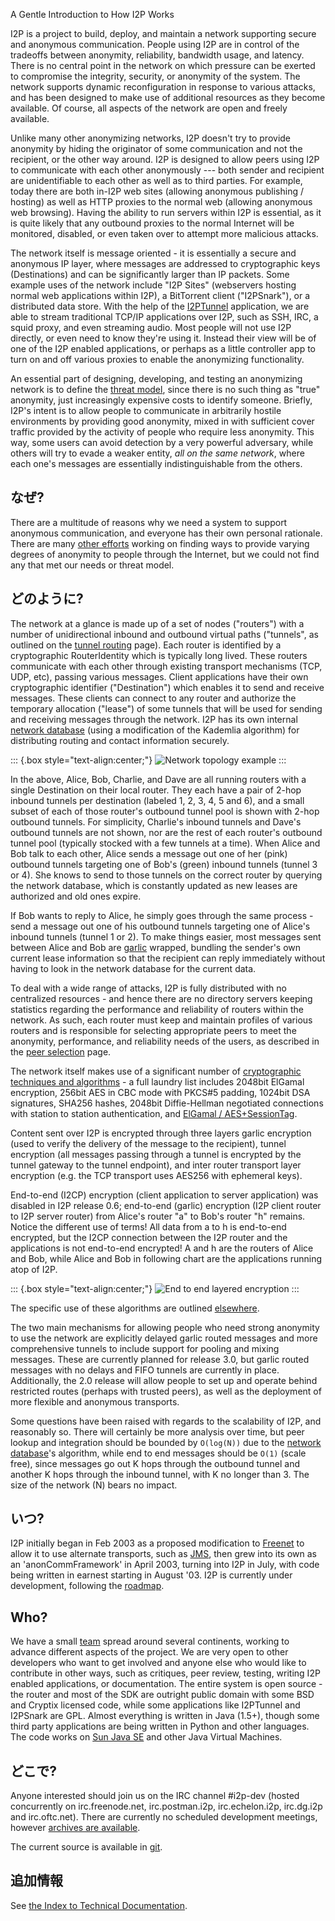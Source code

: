  A Gentle
Introduction to How I2P Works 

I2P is a project to build, deploy, and maintain a network supporting
secure and anonymous communication. People using I2P are in control of
the tradeoffs between anonymity, reliability, bandwidth usage, and
latency. There is no central point in the network on which pressure can
be exerted to compromise the integrity, security, or anonymity of the
system. The network supports dynamic reconfiguration in response to
various attacks, and has been designed to make use of additional
resources as they become available. Of course, all aspects of the
network are open and freely available.

Unlike many other anonymizing networks, I2P doesn\'t try to provide
anonymity by hiding the originator of some communication and not the
recipient, or the other way around. I2P is designed to allow peers using
I2P to communicate with each other anonymously --- both sender and
recipient are unidentifiable to each other as well as to third parties.
For example, today there are both in-I2P web sites (allowing anonymous
publishing / hosting) as well as HTTP proxies to the normal web
(allowing anonymous web browsing). Having the ability to run servers
within I2P is essential, as it is quite likely that any outbound proxies
to the normal Internet will be monitored, disabled, or even taken over
to attempt more malicious attacks.

The network itself is message oriented - it is essentially a secure and
anonymous IP layer, where messages are addressed to cryptographic keys
(Destinations) and can be significantly larger than IP packets. Some
example uses of the network include \"I2P Sites\" (webservers hosting
normal web applications within I2P), a BitTorrent client (\"I2PSnark\"),
or a distributed data store. With the help of the
[I2PTunnel]() application, we are able to
stream traditional TCP/IP applications over I2P, such as SSH, IRC, a
squid proxy, and even streaming audio. Most people will not use I2P
directly, or even need to know they\'re using it. Instead their view
will be of one of the I2P enabled applications, or perhaps as a little
controller app to turn on and off various proxies to enable the
anonymizing functionality.

An essential part of designing, developing, and testing an anonymizing
network is to define the [threat model](),
since there is no such thing as \"true\" anonymity, just increasingly
expensive costs to identify someone. Briefly, I2P\'s intent is to allow
people to communicate in arbitrarily hostile environments by providing
good anonymity, mixed in with sufficient cover traffic provided by the
activity of people who require less anonymity. This way, some users can
avoid detection by a very powerful adversary, while others will try to
evade a weaker entity, *all on the same network*, where each one\'s
messages are essentially indistinguishable from the others.

## なぜ?

There are a multitude of reasons why we need a system to support
anonymous communication, and everyone has their own personal rationale.
There are many [other efforts]() working on
finding ways to provide varying degrees of anonymity to people through
the Internet, but we could not find any that met our needs or threat
model.

## どのように?

The network at a glance is made up of a set of nodes (\"routers\") with
a number of unidirectional inbound and outbound virtual paths
(\"tunnels\", as outlined on the [tunnel
routing]() page). Each router is
identified by a cryptographic RouterIdentity which is typically long
lived. These routers communicate with each other through existing
transport mechanisms (TCP, UDP, etc), passing various messages. Client
applications have their own cryptographic identifier (\"Destination\")
which enables it to send and receive messages. These clients can connect
to any router and authorize the temporary allocation (\"lease\") of some
tunnels that will be used for sending and receiving messages through the
network. I2P has its own internal [network
database]() (using a modification of the Kademlia
algorithm) for distributing routing and contact information securely.

::: {.box style="text-align:center;"}
![Network topology
example](images/net.png "Network topology example")
:::

In the above, Alice, Bob, Charlie, and Dave are all running routers with
a single Destination on their local router. They each have a pair of
2-hop inbound tunnels per destination (labeled 1, 2, 3, 4, 5 and 6), and
a small subset of each of those router\'s outbound tunnel pool is shown
with 2-hop outbound tunnels. For simplicity, Charlie\'s inbound tunnels
and Dave\'s outbound tunnels are not shown, nor are the rest of each
router\'s outbound tunnel pool (typically stocked with a few tunnels at
a time). When Alice and Bob talk to each other, Alice sends a message
out one of her (pink) outbound tunnels targeting one of Bob\'s (green)
inbound tunnels (tunnel 3 or 4). She knows to send to those tunnels on
the correct router by querying the network database, which is constantly
updated as new leases are authorized and old ones expire.

If Bob wants to reply to Alice, he simply goes through the same
process - send a message out one of his outbound tunnels targeting one
of Alice\'s inbound tunnels (tunnel 1 or 2). To make things easier, most
messages sent between Alice and Bob are
[garlic]() wrapped, bundling the
sender\'s own current lease information so that the recipient can reply
immediately without having to look in the network database for the
current data.

To deal with a wide range of attacks, I2P is fully distributed with no
centralized resources - and hence there are no directory servers keeping
statistics regarding the performance and reliability of routers within
the network. As such, each router must keep and maintain profiles of
various routers and is responsible for selecting appropriate peers to
meet the anonymity, performance, and reliability needs of the users, as
described in the [peer selection]() page.

The network itself makes use of a significant number of [cryptographic
techniques and algorithms]() - a full
laundry list includes 2048bit ElGamal encryption, 256bit AES in CBC mode
with PKCS#5 padding, 1024bit DSA signatures, SHA256 hashes, 2048bit
Diffie-Hellman negotiated connections with station to station
authentication, and [ElGamal /
AES+SessionTag]().

Content sent over I2P is encrypted through three layers garlic
encryption (used to verify the delivery of the message to the
recipient), tunnel encryption (all messages passing through a tunnel is
encrypted by the tunnel gateway to the tunnel endpoint), and inter
router transport layer encryption (e.g. the TCP transport uses AES256
with ephemeral keys).

End-to-end (I2CP) encryption (client application to server application)
was disabled in I2P release 0.6; end-to-end (garlic) encryption (I2P
client router to I2P server router) from Alice\'s router \"a\" to Bob\'s
router \"h\" remains. Notice the different use of terms! All data from a
to h is end-to-end encrypted, but the I2CP connection between the I2P
router and the applications is not end-to-end encrypted! A and h are the
routers of Alice and Bob, while Alice and Bob in following chart are the
applications running atop of I2P.

::: {.box style="text-align:center;"}
![End to end layered
encryption](images/endToEndEncryption.png "End to end layered encryption")
:::

The specific use of these algorithms are outlined
[elsewhere]().

The two main mechanisms for allowing people who need strong anonymity to
use the network are explicitly delayed garlic routed messages and more
comprehensive tunnels to include support for pooling and mixing
messages. These are currently planned for release 3.0, but garlic routed
messages with no delays and FIFO tunnels are currently in place.
Additionally, the 2.0 release will allow people to set up and operate
behind restricted routes (perhaps with trusted peers), as well as the
deployment of more flexible and anonymous transports.

Some questions have been raised with regards to the scalability of I2P,
and reasonably so. There will certainly be more analysis over time, but
peer lookup and integration should be bounded by `O(log(N))` due to the
[network database]()\'s algorithm, while end to
end messages should be `O(1)` (scale free), since messages go out K hops
through the outbound tunnel and another K hops through the inbound
tunnel, with K no longer than 3. The size of the network (N) bears no
impact.

## いつ?

I2P initially began in Feb 2003 as a proposed modification to
[Freenet](http://freenetproject.org) to allow it to use alternate
transports, such as [JMS](), then grew into its own
as an \'anonCommFramework\' in April 2003, turning into I2P in July,
with code being written in earnest starting in August \'03. I2P is
currently under development, following the
[roadmap]().

## Who?

We have a small [team]() spread around several
continents, working to advance different aspects of the project. We are
very open to other developers who want to get involved and anyone else
who would like to contribute in other ways, such as critiques, peer
review, testing, writing I2P enabled applications, or documentation. The
entire system is open source - the router and most of the SDK are
outright public domain with some BSD and Cryptix licensed code, while
some applications like I2PTunnel and I2PSnark are GPL. Almost everything
is written in Java (1.5+), though some third party applications are
being written in Python and other languages. The code works on [Sun Java
SE](http://java.com/en/) and other Java Virtual Machines.

## どこで?

Anyone interested should join us on the IRC channel #i2p-dev (hosted
concurrently on irc.freenode.net, irc.postman.i2p, irc.echelon.i2p,
irc.dg.i2p and irc.oftc.net). There are currently no scheduled
development meetings, however [archives are
available]().

The current source is available in [git]().

## 追加情報

See [the Index to Technical Documentation]().


